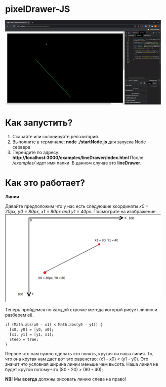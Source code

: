 # pixelDrawer-JS

![Example of drawn line](https://github.com/AntonOnyshch/pixelDrawer-JS/raw/main/readme-Resources/example.gif)


# Как запустить?
1. Скачайте или склонируйте репозиторий. 
2. Выполните в терминале: **node ./startNode.js** для запуска Node сервера.
3. Перейдите по адресу: **http://localhost:3000/examples/lineDrawer/index.html**
После */examples/* идет имя папки. В данном случае это **lineDrawer**.

# Как это работает?
**Линии**

Давайте предположим что у нас есть следующие координаты *x0 = 20px, y0 = 80px, x1 = 80px and y1 = 40px*.
Посмотрите на изображение:
![How line drawer works-1](https://github.com/AntonOnyshch/pixelDrawer-JS/raw/main/readme-Resources/how-linedrawer-works-1.png)

Теперь пройдемся по каждой строчке метода который рисует линию и разберем её.

    if (Math.abs(x0 - x1) < Math.abs(y0 - y1)) {
      [x0, y0] = [y0, x0];
      [x1, y1] = [y1, x1];
      steep = true;
    }
Первое что нам нужно сделать это понять, крутая ли наша линия. То, что она крутая нам даст вот это равенство: (x1 - x0) < (y1 - y0). Это значит что условная ширина линии меньше чем высота.
Наша линия не будет крутой потому-что (80 - 20) > (80 - 40);

**NB!** Мы **всегда** должны рисовать линию слева на право!
